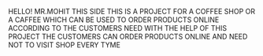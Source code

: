 HELLO!
MR.MOHIT THIS SIDE
THIS IS A PROJECT FOR A COFFEE SHOP OR A CAFFEE WHICH CAN BE USED TO ORDER PRODUCTS ONLINE ACCORDING TO THE CUSTOMERS NEED 
WITH THE HELP OF THIS PROJECT THE CUSTOMERS CAN ORDER PRODUCTS ONLINE AND NEED NOT TO VISIT SHOP EVERY TYME
